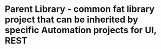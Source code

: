 # Parent Library - common fat library project that can be inherited by specific Automation projects for UI, REST